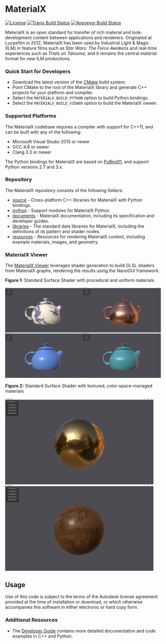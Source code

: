 # MaterialX

[![License](https://img.shields.io/badge/License-Apache%202.0-blue.svg)](https://github.com/materialx/MaterialX/blob/master/LICENSE.txt)
[![Travis Build Status](https://travis-ci.org/materialx/MaterialX.svg?branch=master)](https://travis-ci.org/materialx/MaterialX)
[![Appveyor Build Status](https://ci.appveyor.com/api/projects/status/pmlxnp5m1fve11k0?svg=true)](https://ci.appveyor.com/project/jstone-lucasfilm/materialx)

MaterialX is an open standard for transfer of rich material and look-development content between applications and renderers.  Originated at Lucasfilm in 2012, MaterialX has been used by Industrial Light & Magic (ILM) in feature films such as _Star Wars: The Force Awakens_ and real-time experiences such as _Trials on Tatooine_, and it remains the central material format for new ILM productions.

### Quick Start for Developers

- Download the latest version of the [CMake](https://cmake.org/) build system.
- Point CMake to the root of the MaterialX library and generate C++ projects for your platform and compiler.
- Select the `MATERIALX_BUILD_PYTHON` option to build Python bindings.
- Select the `MATERIALX_BUILD_VIEWER` option to build the MaterialX viewer.

### Supported Platforms

The MaterialX codebase requires a compiler with support for C++11, and can be built with any of the following:

- Microsoft Visual Studio 2015 or newer
- GCC 4.8 or newer
- Clang 3.3 or newer

The Python bindings for MaterialX are based on [PyBind11](https://github.com/pybind/pybind11), and support Python versions 2.7 and 3.x.

### Repository

The MaterialX repository consists of the following folders:

- [source](source) - Cross-platform C++ libraries for MaterialX with Python bindings.
- [python](python) - Support modules for MaterialX Python.
- [documents](documents) - MaterialX documentation, including its specification and developer guides.
- [libraries](libraries) - The standard data libraries for MaterialX, including the definitions of its pattern and shader nodes.
- [resources](resources) - Resources for rendering MaterialX content, including example materials, images, and geometry.

### MaterialX Viewer

The [MaterialX Viewer](documents/DeveloperGuide/Viewer.md) leverages shader generation to build GLSL shaders from MaterialX graphs, rendering the results using the NanoGUI framework.

**Figure 1:** Standard Surface Shader with procedural and uniform materials
<p><img src="/documents/Images/MaterialXView_StandardSurface_01.png" width="1024"></p>

**Figure 2:** Standard Surface Shader with textured, color-space-managed materials
<p><img src="/documents/Images/MaterialXView_StandardSurface_02.png" width="480"></p>

## Usage

Use of this code is subject to the terms of the Autodesk license agreement provided at the time of installation or download, or which otherwise accompanies this software in either electronic or hard copy form.

### Additional Resources

- The [Developer Guide](http://www.materialx.org/docs/api/index.html) contains more detailed documentation and code examples in C++ and Python.

